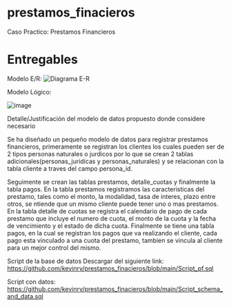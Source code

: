 # prestamos_finacieros
Caso Practico: Prestamos Financieros
# Entregables

Modelo E/R:
![Diagrama E-R](https://github.com/user-attachments/assets/2c72759e-a2d5-4df5-8598-63c4c9ad62dc)



Modelo Lógico:

![image](https://github.com/user-attachments/assets/ce8a4925-5b8e-4d8f-9c92-249441bd6315)


Detalle/Justificación del modelo de datos propuesto donde considere necesario

Se ha diseñado un pequeño modelo de datos para registrar prestamos financieros, primeramente se registran los clientes los cuales pueden ser de 2 tipos personas naturales o jurdicos por lo que se crean 2 tablas adicionales(personas_juridicas y personas_naturales) y se relacionan con la tabla cliente a traves del campo persona_id.

Seguimente se crean las tablas prestamos, detalle_cuotas y finalmente la tabla pagos. En la tabla prestamos registramos las caracteristicas del prestamo, tales como el monto, la modalidad, tasa de interes, plazo entre otros, se ntiende que un mismo cliente puede tener uno o mas prestamos. En la tabla detalle de cuotas se registra el calendario de pago de cada prestamo que incluye el numero de cuota, el monto de la cuota y la fecha de vencimiento y el estado de dicha cuota. Finalmente se tiene una tabla pagos, en la cual se registran los pagos que va realizando el cliente, cada pago esta vinculado a una cuota del prestamo, tambien se vincula al cliente para un mejor control del mismo.

Script de la base de datos
Descargar del siguiente link: https://github.com/kevinrv/prestamos_finacieros/blob/main/Script_pf.sql 

Script con datos: https://github.com/kevinrv/prestamos_finacieros/blob/main/Script_schema_and_data.sql

